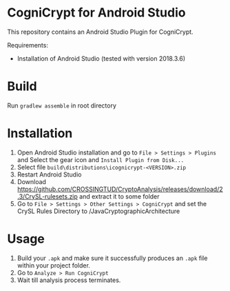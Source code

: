 # CogniCrypt for Android Studio

This repository contains an Android Studio Plugin for CogniCrypt.

Requirements:

- Installation of Android Studio (tested with version 2018.3.6)

# Build 

Run `gradlew assemble` in root directory

# Installation

1. Open Android Studio installation and go to `File > Settings > Plugins` and Select the gear icon and `Install Plugin from Disk...`
2. Select file `build\distributions\icognicrypt-<VERSION>.zip`
3. Restart Android Studio
4. Download https://github.com/CROSSINGTUD/CryptoAnalysis/releases/download/2.3/CrySL-rulesets.zip and extract it to some folder <CRYSL-RULES>
5. Go to `File > Settings > Other Settings > CogniCrypt` and set the CrySL Rules Directory to <CRYSL-RULES>/JavaCryptographicArchitecture

# Usage

1. Build your `.apk` and make sure it successfully produces an `.apk` file within your project folder.
2. Go to `Analyze > Run CogniCrypt`
3. Wait till analysis process terminates.
